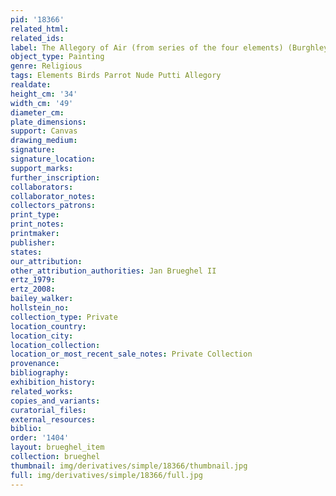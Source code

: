 ```yaml
---
pid: '18366'
related_html: 
related_ids: 
label: The Allegory of Air (from series of the four elements) (Burghley House)
object_type: Painting
genre: Religious
tags: Elements Birds Parrot Nude Putti Allegory
realdate: 
height_cm: '34'
width_cm: '49'
diameter_cm: 
plate_dimensions: 
support: Canvas
drawing_medium: 
signature: 
signature_location: 
support_marks: 
further_inscription: 
collaborators: 
collaborator_notes: 
collectors_patrons: 
print_type: 
print_notes: 
printmaker: 
publisher: 
states: 
our_attribution: 
other_attribution_authorities: Jan Brueghel II
ertz_1979: 
ertz_2008: 
bailey_walker: 
hollstein_no: 
collection_type: Private
location_country: 
location_city: 
location_collection: 
location_or_most_recent_sale_notes: Private Collection
provenance: 
bibliography: 
exhibition_history: 
related_works: 
copies_and_variants: 
curatorial_files: 
external_resources: 
biblio: 
order: '1404'
layout: brueghel_item
collection: brueghel
thumbnail: img/derivatives/simple/18366/thumbnail.jpg
full: img/derivatives/simple/18366/full.jpg
---
```

